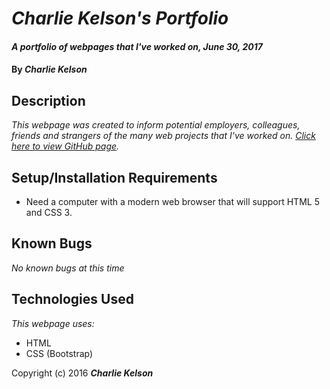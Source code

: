 # _Charlie Kelson's Portfolio_

#### _A portfolio of webpages that I've worked on, June 30, 2017_

#### By _**Charlie Kelson**_

## Description

_This webpage was created to inform potential employers, colleagues, friends and strangers of the many web projects that I've worked on. [Click here to view GitHub page](https://sonofakel.github.io/portfolio/)._

## Setup/Installation Requirements

* Need a computer with a modern web browser that will support HTML 5 and CSS 3.

## Known Bugs

_No known bugs at this time_


## Technologies Used

_This webpage uses:_
* HTML
* CSS (Bootstrap)

Copyright (c) 2016 **_Charlie Kelson_**

